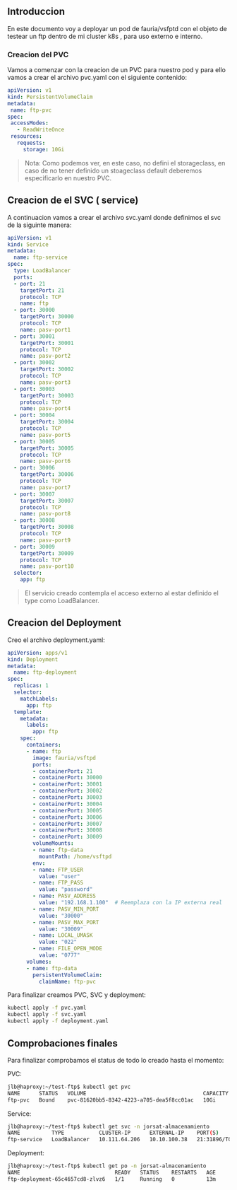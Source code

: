 ## Introduccion

En este  documento voy a deployar un pod de fauria/vsfptd con el objeto de testear un ftp dentro de mi cluster k8s , para uso externo e interno.

### Creacion del PVC

Vamos a comenzar con la creacion de un PVC para nuestro pod y para ello vamos a crear el archivo pvc.yaml con el siguiente contenido:


 ```yaml
apiVersion: v1
kind: PersistentVolumeClaim
metadata:
  name: ftp-pvc
spec:
  accessModes:
    - ReadWriteOnce
  resources:
    requests:
      storage: 10Gi
```

> Nota: Como podemos ver, en este caso, no defini el storageclass, en caso de no tener definido un stoageclass default deberemos especificarlo en nuestro PVC.

## Creacion de el SVC ( service)

A continuacion vamos a crear el archivo svc.yaml donde definimos el svc de la siguinte manera:

```yaml
apiVersion: v1
kind: Service
metadata:
  name: ftp-service
spec:
  type: LoadBalancer
  ports:
  - port: 21
    targetPort: 21
    protocol: TCP
    name: ftp
  - port: 30000
    targetPort: 30000
    protocol: TCP
    name: pasv-port1
  - port: 30001
    targetPort: 30001
    protocol: TCP
    name: pasv-port2
  - port: 30002
    targetPort: 30002
    protocol: TCP
    name: pasv-port3
  - port: 30003
    targetPort: 30003
    protocol: TCP
    name: pasv-port4
  - port: 30004
    targetPort: 30004
    protocol: TCP
    name: pasv-port5
  - port: 30005
    targetPort: 30005
    protocol: TCP
    name: pasv-port6
  - port: 30006
    targetPort: 30006
    protocol: TCP
    name: pasv-port7
  - port: 30007
    targetPort: 30007
    protocol: TCP
    name: pasv-port8
  - port: 30008
    targetPort: 30008
    protocol: TCP
    name: pasv-port9
  - port: 30009
    targetPort: 30009
    protocol: TCP
    name: pasv-port10
  selector:
    app: ftp
```

> El servicio creado contempla el acceso externo al estar definido el type como LoadBalancer.

## Creacion del Deployment

Creo el archivo deployment.yaml:

```yaml
apiVersion: apps/v1
kind: Deployment
metadata:
  name: ftp-deployment
spec:
  replicas: 1
  selector:
    matchLabels:
      app: ftp
  template:
    metadata:
      labels:
        app: ftp
    spec:
      containers:
      - name: ftp
        image: fauria/vsftpd
        ports:
        - containerPort: 21
        - containerPort: 30000
        - containerPort: 30001
        - containerPort: 30002
        - containerPort: 30003
        - containerPort: 30004
        - containerPort: 30005
        - containerPort: 30006
        - containerPort: 30007
        - containerPort: 30008
        - containerPort: 30009
        volumeMounts:
        - name: ftp-data
          mountPath: /home/vsftpd
        env:
        - name: FTP_USER
          value: "user"
        - name: FTP_PASS
          value: "password"
        - name: PASV_ADDRESS
          value: "192.168.1.100"  # Reemplaza con la IP externa real
        - name: PASV_MIN_PORT
          value: "30000"
        - name: PASV_MAX_PORT
          value: "30009"
        - name: LOCAL_UMASK
          value: "022"
        - name: FILE_OPEN_MODE
          value: "0777"
      volumes:
      - name: ftp-data
        persistentVolumeClaim:
          claimName: ftp-pvc
```

Para finalizar creamos PVC, SVC y deployment:

```bash
kubectl apply -f pvc.yaml
kubectl apply -f svc.yaml
kubectl apply -f deployment.yaml
```

## Comprobaciones finales

Para finalizar comprobamos el status de todo lo creado hasta el momento:

PVC:

```bash
jlb@haproxy:~/test-ftp$ kubectl get pvc
NAME      STATUS   VOLUME                                     CAPACITY   ACCESS MODES   STORAGECLASS   VOLUMEATTRIBUTESCLASS   AGE
ftp-pvc   Bound    pvc-81620bb5-8342-4223-a705-dea5f8cc01ac   10Gi       RWO            nfs-client     <unset>                 10m
```

Service:

```bash
jlb@haproxy:~/test-ftp$ kubectl get svc -n jorsat-almacenamiento
NAME          TYPE           CLUSTER-IP      EXTERNAL-IP    PORT(S)                                                                                                                                                                        AGE
ftp-service   LoadBalancer   10.111.64.206   10.10.100.38   21:31896/TCP,30000:30183/TCP,30001:31254/TCP,30002:32681/TCP,30003:31781/TCP,30004:31790/TCP,30005:31399/TCP,30006:31186/TCP,30007:31964/TCP,30008:30657/TCP,30009:32692/TCP   11m
```

Deployment:

```bash
jlb@haproxy:~/test-ftp$ kubectl get po -n jorsat-almacenamiento
NAME                              READY   STATUS    RESTARTS   AGE
ftp-deployment-65c4657cd8-zlvz6   1/1     Running   0          13m
```


